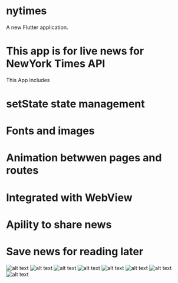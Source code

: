 # nytimes

A new Flutter application.

# This app is for live news for NewYork Times API

This App includes 
# setState state management
# Fonts and images
# Animation betwwen pages and routes
# Integrated with WebView
# Apility to share news
# Save news for reading later

![alt text](https://scontent.fcai21-2.fna.fbcdn.net/v/t1.6435-9/p526x296/252690337_1329867654115599_4485232533747723743_n.jpg?_nc_cat=109&ccb=1-5&_nc_sid=730e14&_nc_ohc=Mv-25id6hiEAX94G-1U&_nc_ht=scontent.fcai21-2.fna&oh=3a080c673ea34ac5f3932912ab0d83dd&oe=61A77A4C)
![alt text](https://scontent.fcai21-1.fna.fbcdn.net/v/t1.6435-9/252691104_1329867304115634_5266872858469205525_n.jpg?_nc_cat=100&ccb=1-5&_nc_sid=730e14&_nc_ohc=jnShKibirTQAX9P5bE_&_nc_oc=AQnrJuFd-OPbF8azkNK11mtWshVCiDhjX3EoG1v8b9Rcc_2xruuJT_b7f0NA7JZAtys&_nc_ht=scontent.fcai21-1.fna&oh=3138ed874c6990a2ce22ec83c0f74627&oe=61AA5229)
![alt text](https://scontent.fcai21-2.fna.fbcdn.net/v/t1.6435-9/252069625_1329867477448950_7611855417491408935_n.jpg?_nc_cat=102&ccb=1-5&_nc_sid=730e14&_nc_ohc=8MWhYFefG44AX_ek6oo&_nc_ht=scontent.fcai21-2.fna&oh=58f754fec934e2420ceb07c0163b2659&oe=61A74C4E)
![alt text](https://scontent.fcai21-2.fna.fbcdn.net/v/t1.6435-9/252188013_1329867227448975_4672904120524597369_n.jpg?_nc_cat=107&ccb=1-5&_nc_sid=730e14&_nc_ohc=zDgU14R6TZoAX_H3x3t&_nc_ht=scontent.fcai21-2.fna&oh=0123a5573aac6a40e61c9c831d8da1a6&oe=61A80BDB)
![alt text](https://scontent.fcai21-2.fna.fbcdn.net/v/t1.6435-9/251825656_1329867457448952_2977050627056994898_n.jpg?_nc_cat=104&ccb=1-5&_nc_sid=730e14&_nc_ohc=B7vk_Kxvu0cAX9CQPjH&tn=792k-TayiKWJU4Dm&_nc_ht=scontent.fcai21-2.fna&oh=5e6c0d1ecccb1f3b1bef519d2d4737e6&oe=61A96096)
![alt text](https://scontent.fcai21-1.fna.fbcdn.net/v/t1.6435-9/252207836_1329867584115606_3065041669034396061_n.jpg?_nc_cat=101&ccb=1-5&_nc_sid=730e14&_nc_ohc=Dpwvj1fEFP0AX_9hTh2&_nc_ht=scontent.fcai21-1.fna&oh=82783d2a424ce68113ee9d1849f9e36f&oe=61A753E6)
![alt text](https://scontent.fcai21-2.fna.fbcdn.net/v/t1.6435-9/252295718_1329866927449005_1050154612255742397_n.jpg?_nc_cat=110&ccb=1-5&_nc_sid=730e14&_nc_ohc=gBB51I97174AX8PonYY&_nc_ht=scontent.fcai21-2.fna&oh=ff5a6f42b16c7ea812db22a3ad4ccf79&oe=61A90EA8)
![alt text](https://scontent.fcai21-2.fna.fbcdn.net/v/t1.6435-9/252690337_1329867654115599_4485232533747723743_n.jpg?_nc_cat=109&ccb=1-5&_nc_sid=730e14&_nc_ohc=Mv-25id6hiEAX94G-1U&_nc_ht=scontent.fcai21-2.fna&oh=3fbac748cc3127110bc1e3df4527289d&oe=61AA2EEC)



